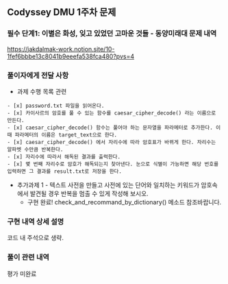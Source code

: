 ## Codyssey DMU 1주차 문제

### 필수 단계1: 이별은 화성, 잊고 있었던 고마운 것들 - 동양미래대 문제 내역

https://jakdalmak-work.notion.site/10-1fef6bbbe13c8041b9eeefa538fca480?pvs=4

### 풀이자에게 전달 사항

- 과제 수행 목록 관련

```
- [x] password.txt 파일을 읽어온다.
- [x] 카이사르의 암호를 풀 수 있는 함수를 caesar_cipher_decode() 라는 이름으로 만든다.
- [x] caesar_cipher_decode() 함수는 풀어야 하는 문자열을 파라메터로 추가한다. 이때 파라메터의 이름은 target_text으로 한다.
- [x] caesar_cipher_decode() 에서 자리수에 따라 암호표가 바뀌게 한다. 자리수는 알파벳 수만큼 반복한다.
- [x] 자리수에 따라서 해독된 결과를 출력한다.
- [x] 몇 번째 자리수로 암호가 해독되는지 찾아낸다. 눈으로 식별이 가능하면 해당 번호를 입력하면 그 결과를 result.txt로 저장을 한다.
```

- 추가과제 1 - 텍스트 사전을 만들고 사전에 있는 단어와 일치하는 키워드가 암호속에서 발견될 경우 반복을 멈출 수 있게 작성해 보시오.
  - 구현 완료! check_and_recommand_by_dictionary() 메소드 참조바랍니다.

### 구현 내역 상세 설명

코드 내 주석으로 생략.

### 풀이 관련 내역

평가 미완료
